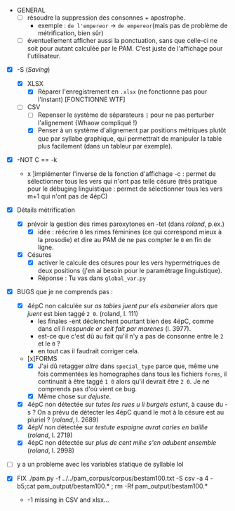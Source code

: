 - GENERAL
  - [ ] résoudre la suppression des consonnes + apostrophe.
    - exemple : `de l'empereor` -> `de empereor`(mais pas de problème de métrification, bien sûr)
  - [ ] éventuellement afficher aussi la ponctuation, sans que celle-ci ne soit pour autant calculée par le PAM. C'est juste de l'affichage pour l'utilisateur.
- [X] -S (_Saving_)
  - [X] XLSX
    - [X] Réparer l'enregistrement en `.xlsx` (ne fonctionne pas pour l'instant) [FONCTIONNE WTF]
  - [ ] CSV
    - [ ] Repenser le système de séparateurs `|` pour ne pas perturber l'alignement {Whaow compliqué !}
    - [x] Penser à un système d'alignement par positions métriques plutôt que par syllabe graphique, qui permettrait de manipuler la table plus facilement (dans un tableur par exemple).
- [x] -NOT C == -k
  - x ]implémenter l'inverse de la fonction d'affichage -c : permet de sélectionner tous les vers qui n'ont pas telle césure (très pratique pour le débuging linguistique : permet de sélectionner tous les vers m+1 qui n'ont pas de 4épC)
- [X] Détails métrification
  - [X] prévoir la gestion des rimes paroxytones en -tet (dans _roland_, p.ex.)
    - [X] idée : réécrire ```0``` les rimes féminines (ce qui correspond mieux à la prosodie) et dire au PAM de ne pas compter le ```0``` en fin de ligne.
  - [x] Césures
    - [x] activer le calcule des césures pour les vers hypermétriques de deux positions (j'en ai besoin pour le paramétrage linguistique).
    - Réponse : Tu vas dans ```global_var.py```
- [x] BUGS que je ne comprends pas :
  - [x] 4épC non calculée sur _as tables juent pur els esbaneier_ alors que _juent_ est bien taggé `2 0`. (roland, l. 111)
    - les finales -ent déclenchent pourtant bien des 4épC, comme dans _cil li respunde or seit fait par marenes_ (l. 3977).
    - est-ce que c'est dû au fait qu'il n'y a pas de consonne entre le `2` et le `0` ?
    - en tout cas il faudrait corriger cela.
  - [x]FORMS
    - [x] J'ai dû retagger _altre_ dans `special_type` parce que, même une fois commentées les homographes dans tous les fichiers `forms`, il continuait à être taggé `1 0` alors qu'il devrait être `2 0`. Je ne comprends pas d'où vient ce bug.
    - [x] Même chose sur _dejuste_.
  - [x] 4épC non détectée sur _tutes les rues u li burgeis estunt_, à cause du -s ? On a prévu de détecter les 4épC quand le mot à la césure est au pluriel ? (_roland_, l. 2689)
  - [x] 4épV non détectée sur _testute espaigne avrat carles en baillie_ (_roland_, l. 2719)
  - [x] 4épC non détectée sur _plus de cent milιe s'en adubent ensemble_ (_roland_, l. 2998)
- [ ] y a un probleme avec les variables statique de syllable lol

- [x] FIX ./pam.py -f ../../pam_corpus/corpus/bestam100.txt -S csv -a 4 -b5;cat pam_output/bestam100.* ; rm -Rf pam_output/bestam100.*
    - -1 missing in CSV and xlsx...
